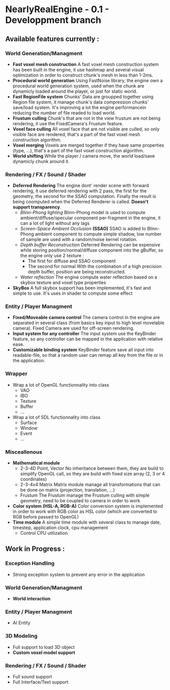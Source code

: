 # NearlyRealEngine - 0.1 - Developpment branch

## Available features currently :
### World Generation/Managment
* **Fast voxel mesh construction**
A fast voxel mesh construction system has been built in the engine, it use hashmap and several visual optimization in order to construct chunk's mesh in less than 1-2ms.
* **Procedural world generation**
Using FastNoise library, the engine own a procedural world generation system, used when the chunk are dynamicly loaded around the player, or just for static world.
* **Fast RegionFile system**
Chunks' Data are groupped together using Region file system, it manage chunk's data compression chunks' save/load system. It's improving a lot the engine performancein reducing the number of file readed to load world.
* **Frustum culling**
Chunk's that are not in the view frustum are not being rendering, it use the FixedCamera's Frustum feature.
* **Voxel face culling**
All voxel face that are not visible are culled, so only visible face are rendered, that's a part of the fast voxel mesh construction algorithm.
* **Voxel merging**
Voxels are merged together if they have same properties (type, ...), that's a part of the fast voxel construction algorithm.
* **World shifting**
While the player / camera move, the world load/save dynamicly chunk around it.

### Rendering / FX / Sound / Shader
* **Deferred Rendering**
    The engine dont' render scene with forward rendering, it use deferred rendering with 2 pass, the first for the geometry, the second for the SSAO computation. Finally the result is being coomputed when the Deferred Renderer is called. **Doesn't support transparency**.
    * *Blinn-Phong lighting*
    Blinn-Phong model is used to compute ambient/diffuse/specular component per-fragment in the engine, it can a lot of light without any lags
    * *Screen-Space Ambient Occlusion* **(SSAO)**
    SSAO is added to Blinn-Phong ambient component to compute simple shadow, low number of sample are used with a random/noise kernel rotation.
    * *Depth buffer Reconstruction*
    Deferred Rendering can be expensive while storing position/normal/diffuse component into the gBuffer, so the engine only use 2 texture :
        * The first for diffuse and SSAO component
        * The second for normal
    With the combination of a high precision depth buffer, position are being reconstructed.
    * *Water reflection*
    The engine compute water reflection based on a skybox texture and voxel type properties
* **SkyBox**
A full skybox support has been implemented, it's fast and simple to use. It's uses in shader to compute some effect

### Entity / Player Managment
* **Fixed/Moveable camera control**
The camera control in the engine are separated in several class (from basics key input to high level movelable camera). Fixed Camera are used for off-screen rendering.
* **Input system for any controller**
The input system use the KeyBinder feature, so any controller can be mapped in the application with relative ease.
* **Customizable binding system**
KeyBinder feature save all input into readable-file, so that a random user can remap all key from the file or in the application.

### Wrapper
* Wrap a lot of OpenGL functionnality into class
    * VAO
    * IBO
    * Texture
    * Buffer
    * ...
* Wrap a lot of SDL functionnality into class
    * Surface
    * Window
    * Event
    * ...

### Misceallenous
* **Mathematical module**
    * 2-3-4D Point, Vector
    No inheritance between them, they are build to simplify OpenGL call, so they are build with fixed size array (2, 3 or 4 coordinates)
    * 2-3-4x4 Matrix
    Matrix module manage all transformations that can be done on matrix (projection, translation, ...)
    * Frustum
    The Frustum manage the Frustum culling with simple geometry, need to be coupled to camera in order to work
* **Color system (HSL-A, RGB-A)**
Color conversion system is implemented in order to work with RGB color as HSL color (which are converted to RGB before passed to OpenGL)
* **Time module**
A simple time module with several class to manage date, timestep, application clock, cpu management
    * Control CPU utilization

## Work in Progress :
### Exception Handling
* Strong exception system to prevent any error in the application

### World Generation/Managment
* **World interaction**

### Entity / Player Managment
* AI Entity

### 3D Modeling
* Full support to load 3D object
* **Custom voxel model support**

### Rendering / FX / Sound / Shader
* Full sound support
* Full Interface/Text support
